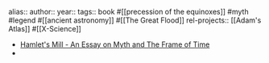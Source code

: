 alias::
author::
year::
tags:: book #[[precession of the equinoxes]] #myth #legend #[[ancient astronomy]] #[[The Great Flood]]
rel-projects:: [[Adam's Atlas]] #[[X-Science]]



- [Hamlet's Mill - An Essay on Myth and The Frame of Time](https://www.bibliotecapleyades.net/hamlets_mill/hamletmill.htm)
-
